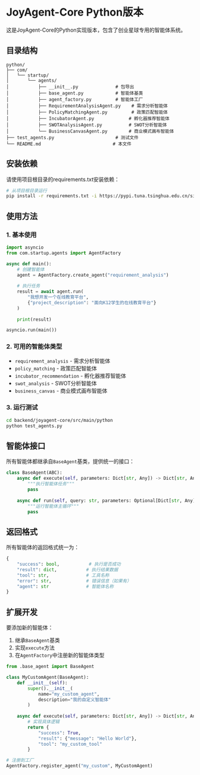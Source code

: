 # JoyAgent-Core Python版本

这是JoyAgent-Core的Python实现版本，包含了创业星球专用的智能体系统。

## 目录结构

```
python/
├── com/
│   └── startup/
│       └── agents/
│           ├── __init__.py              # 包导出
│           ├── base_agent.py            # 智能体基类
│           ├── agent_factory.py         # 智能体工厂
│           ├── RequirementAnalysisAgent.py    # 需求分析智能体
│           ├── PolicyMatchingAgent.py         # 政策匹配智能体
│           ├── IncubatorAgent.py             # 孵化器推荐智能体
│           ├── SWOTAnalysisAgent.py          # SWOT分析智能体
│           └── BusinessCanvasAgent.py        # 商业模式画布智能体
├── test_agents.py                       # 测试文件
└── README.md                           # 本文件
```

## 安装依赖

请使用项目根目录的requirements.txt安装依赖：

```bash
# 从项目根目录运行
pip install -r requirements.txt -i https://pypi.tuna.tsinghua.edu.cn/simple/
```

## 使用方法

### 1. 基本使用

```python
import asyncio
from com.startup.agents import AgentFactory

async def main():
    # 创建智能体
    agent = AgentFactory.create_agent("requirement_analysis")
    
    # 执行任务
    result = await agent.run(
        "我想开发一个在线教育平台",
        {"project_description": "面向K12学生的在线教育平台"}
    )
    
    print(result)

asyncio.run(main())
```

### 2. 可用的智能体类型

- `requirement_analysis` - 需求分析智能体
- `policy_matching` - 政策匹配智能体  
- `incubator_recommendation` - 孵化器推荐智能体
- `swot_analysis` - SWOT分析智能体
- `business_canvas` - 商业模式画布智能体

### 3. 运行测试

```bash
cd backend/joyagent-core/src/main/python
python test_agents.py
```

## 智能体接口

所有智能体都继承自`BaseAgent`基类，提供统一的接口：

```python
class BaseAgent(ABC):
    async def execute(self, parameters: Dict[str, Any]) -> Dict[str, Any]:
        """执行智能体任务"""
        pass
    
    async def run(self, query: str, parameters: Optional[Dict[str, Any]] = None) -> Dict[str, Any]:
        """运行智能体主循环"""
        pass
```

## 返回格式

所有智能体的返回格式统一为：

```python
{
    "success": bool,           # 执行是否成功
    "result": dict,           # 执行结果数据
    "tool": str,              # 工具名称
    "error": str,             # 错误信息（如果有）
    "agent": str              # 智能体名称
}
```

## 扩展开发

要添加新的智能体：

1. 继承`BaseAgent`基类
2. 实现`execute`方法
3. 在`AgentFactory`中注册新的智能体类型

```python
from .base_agent import BaseAgent

class MyCustomAgent(BaseAgent):
    def __init__(self):
        super().__init__(
            name="my_custom_agent",
            description="我的自定义智能体"
        )
    
    async def execute(self, parameters: Dict[str, Any]) -> Dict[str, Any]:
        # 实现具体逻辑
        return {
            "success": True,
            "result": {"message": "Hello World"},
            "tool": "my_custom_tool"
        }

# 注册到工厂
AgentFactory.register_agent("my_custom", MyCustomAgent)
```